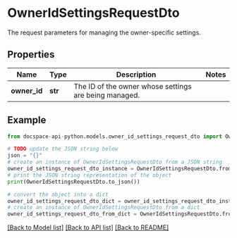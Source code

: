 # OwnerIdSettingsRequestDto
The request parameters for managing the owner-specific settings.

## Properties

Name | Type | Description | Notes
------------ | ------------- | ------------- | -------------
**owner_id** | **str** | The ID of the owner whose settings are being managed. | 

## Example

```python
from docspace-api-python.models.owner_id_settings_request_dto import OwnerIdSettingsRequestDto

# TODO update the JSON string below
json = "{}"
# create an instance of OwnerIdSettingsRequestDto from a JSON string
owner_id_settings_request_dto_instance = OwnerIdSettingsRequestDto.from_json(json)
# print the JSON string representation of the object
print(OwnerIdSettingsRequestDto.to_json())

# convert the object into a dict
owner_id_settings_request_dto_dict = owner_id_settings_request_dto_instance.to_dict()
# create an instance of OwnerIdSettingsRequestDto from a dict
owner_id_settings_request_dto_from_dict = OwnerIdSettingsRequestDto.from_dict(owner_id_settings_request_dto_dict)
```
[[Back to Model list]](../README.md#documentation-for-models) [[Back to API list]](../README.md#documentation-for-api-endpoints) [[Back to README]](../README.md)


